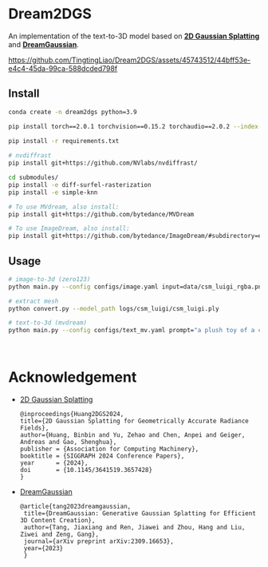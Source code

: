 # Dream2DGS
An implementation of the text-to-3D model based on [**2D Gaussian Splatting**](https://github.com/hbb1/2d-gaussian-splatting) and [**DreamGaussian**](https://dreamgaussian.github.io/).



https://github.com/TingtingLiao/Dream2DGS/assets/45743512/44bff53e-e4c4-45da-99ca-588dcded798f


## Install

```bash
conda create -n dream2dgs python=3.9 

pip install torch==2.0.1 torchvision==0.15.2 torchaudio==2.0.2 --index-url https://download.pytorch.org/whl/cu118
 
pip install -r requirements.txt

# nvdiffrast
pip install git+https://github.com/NVlabs/nvdiffrast/

cd submodules/
pip install -e diff-surfel-rasterization
pip install -e simple-knn

# To use MVdream, also install:
pip install git+https://github.com/bytedance/MVDream

# To use ImageDream, also install:
pip install git+https://github.com/bytedance/ImageDream/#subdirectory=extern/ImageDream
```

## Usage 
```bash   
# image-to-3d (zero123)  
python main.py --config configs/image.yaml input=data/csm_luigi_rgba.png save_path=csm_luigi 

# extract mesh  
python convert.py --model_path logs/csm_luigi/csm_luigi.ply  

# text-to-3d (mvdream)
python main.py --config configs/text_mv.yaml prompt="a plush toy of a corgi nurse" save_path=corgi_nurse  
 
 
```

# Acknowledgement 

* [2D Gaussian Splatting](https://github.com/hbb1/2d-gaussian-splatting)
    ```
    @inproceedings{Huang2DGS2024,
    title={2D Gaussian Splatting for Geometrically Accurate Radiance Fields},
    author={Huang, Binbin and Yu, Zehao and Chen, Anpei and Geiger, Andreas and Gao, Shenghua},
    publisher = {Association for Computing Machinery},
    booktitle = {SIGGRAPH 2024 Conference Papers},
    year      = {2024},
    doi       = {10.1145/3641519.3657428}
    }
    ```

* [DreamGaussian](https://github.com/dreamgaussian/dreamgaussian)
   ```
   @article{tang2023dreamgaussian,
    title={DreamGaussian: Generative Gaussian Splatting for Efficient 3D Content Creation},
    author={Tang, Jiaxiang and Ren, Jiawei and Zhou, Hang and Liu, Ziwei and Zeng, Gang},
    journal={arXiv preprint arXiv:2309.16653},
    year={2023}
    } 
    ```
